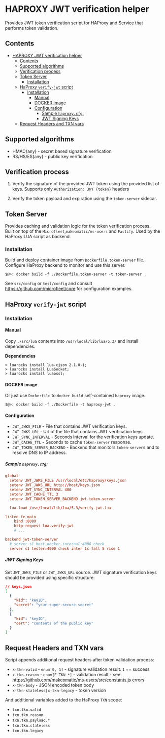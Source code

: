 # HAPROXY JWT verification helper

Provides JWT token verification script for HAProxy and Service that performs token validation.

## Contents

<!-- @import "[TOC]" {cmd="toc" depthFrom=1 depthTo=6 orderedList=false} -->

<!-- code_chunk_output -->

- [HAPROXY JWT verification helper](#haproxy-jwt-verification-helper)
  - [Contents](#contents)
  - [Supported algorithms](#supported-algorithms)
  - [Verification process](#verification-process)
  - [Token Server](#token-server)
    - [Installation](#installation)
  - [HaProxy `verify-jwt` script](#haproxy-verify-jwt-script)
    - [Installation](#installation-1)
      - [Manual](#manual)
      - [DOCKER image](#docker-image)
      - [Configuration](#configuration)
        - [Sample `haproxy.cfg`:](#sample-haproxycfg)
        - [JWT Signing Keys](#jwt-signing-keys)
  - [Request Headers and TXN vars](#request-headers-and-txn-vars)

<!-- /code_chunk_output -->

## Supported algorithms

* HMAC{any} - secret based signature verification
* RS/HS/ES{any} - public key verification

## Verification process

1. Verify the signature of the provided JWT token using the provided list of keys. Supports only `Authorization: JWT {token}` headers

2. Verify the token payload and expiration using the `token-server` sidecar.

## Token Server

Provides caching and validation logic for the token verification process.
Built on top of the `Microfleet`,`makeomatic/ms-users` and `Fastify`.
Used by the HaProxy LUA script as backend.

### Installation

Build and deploy container image from `Dockerfile.token-server` file.
Configure HaProxy backend to monitor and use this server.

```shell 
$@>: docker build -f ./Dockerfile.token-server -t token-server .
```

See `src/config` or `test/config` and consult https://github.com/microfleet/core for configuration examples.

## HaProxy `verify-jwt` script

### Installation

#### Manual
Copy `./src/lua` contents into `/usr/local/lib/lua/5.3/` and install dependencies.

**Dependencies**

```shell
> luarocks install lua-cjson 2.1.0-1;
> luarocks install LuaSocket;
> luarocks install luaossl;
```

#### DOCKER image

Or just use `Dockerfile` to `docker build` self-contained `haproxy` image.

```shell 
$@>: docker build -f ./Dockerfile -t haproxy-jwt .
```

#### Configuration

* `JWT_JWKS_FILE` - File that contains JWT verification keys.
* `JWT_JWKS_URL` - Url of the file that contains JWT verification keys.
* `JWT_SYNC_INTERVAL` - Seconds interval for the verification keys update.
* `JWT_CACHE_TTL` - Seconds to cache `token-server` response.
* `JWT_TOKEN_SERVER_BACKEND` - Backend that monitors `token-server`s and to resolve DNS to IP address.

##### Sample `haproxy.cfg`:

```conf
global
  setenv JWT_JWKS_FILE /usr/local/etc/haproxy/keys.json
  setenv JWT_JWKS_URL http://host/keys.json
  setenv JWT_SYNC_INTERVAL 400
  setenv JWT_CACHE_TTL 3
  setenv JWT_TOKEN_SERVER_BACKEND jwt-token-server

  lua-load /usr/local/lib/lua/5.3/verify-jwt.lua

listen fe_main
    bind :8080
    http-request lua.verify-jwt
    # ...

backend jwt-token-server
  # server s1 host.docker.internal:4000 check
  server s1 tester:4000 check inter 1s fall 5 rise 1

```

##### JWT Signing Keys

Set `JWT_JWKS_FILE` or `JWT_JWKS_URL` source. JWT signature verification keys should be provided using specific structure:

```json
// keys.json
[
  {
    "kid": "keyID",
    "secret": "your-super-secure-secret" 
  },
  {
    "kid": "keyID",
    "cert": "contents of the public key" 
  }
]
```

## Request Headers and TXN vars

Script appends additional request headers after token validation process:

* `x-tkn-valid` - `enum[0, 1]` - signature validation result. `1` == success
* `x-tkn-reason` - `enum[E_TKN_*]` - validation result - see https://github.com/makeomatic/ms-users/src/constants.js errors
* `x-tkn-body` - JSON encoded token body
* `x-tkn-stateless|x-tkn-legacy` - token version 

And additional variables added to the HaProxy `TXN` scope:

* `txn.tkn.valid`
* `txn.tkn.reason`
* `txn.tkn.payload.*`
* `txn.tkn.stateless`
* `txn.tkn.legacy`